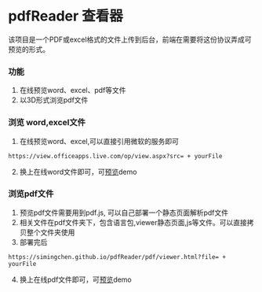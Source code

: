 # pdfReader 查看器

该项目是一个PDF或excel格式的文件上传到后台，前端在需要将这份协议弄成可预览的形式。


### 功能
1. 在线预览word、excel、pdf等文件
2. 以3D形式浏览pdf文件

### 浏览 word,excel文件
1. 在线预览word、excel,可以直接引用微软的服务即可 

```
https://view.officeapps.live.com/op/view.aspx?src= + yourFile
```
2. 换上在线word文件即可，可[预览](https://view.officeapps.live.com/op/view.aspx?src=http://storage.xuetangx.com/public_assets/xuetangx/PDF/1.xls)demo

### 浏览pdf文件
1. 预览pdf文件需要用到pdf.js, 可以自己部署一个静态页面解析pdf文件
2. 相关文件在pdf文件夹下，包含语言包,viewer静态页面,js等文件。可以直接拷贝整个文件夹使用
3. 部署完后

```
https://simingchen.github.io/pdfReader/pdf/viewer.html?file= + yourFile
```
4. 换上在线pdf文件即可，可[预览](https://simingchen.github.io/pdfReader/pdf/viewer.html?file=https://simingchen.github.io/pdfReader/pdf/test.pdf)demo
